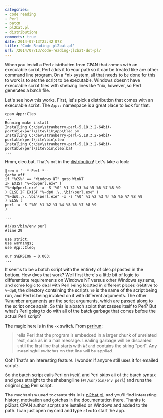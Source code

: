 ```yaml
---
categories:
- code reading
- Perl
- batch
- pl2bat.pl
- distributions
comments: true
date: 2014-07-13T23:42:07Z
title: 'Code Reading: pl2bat.pl'
url: /2014/07/13/code-reading-pl2bat-dot-pl/
---
```


When you install a Perl distribution from CPAN that comes with an executable script, Perl adds it to your path so it can be treated like any other command line program. On a *nix system, all that needs to be done for this to work is to set the script to be executable. Windows doesn't have executable script files with shebang lines like *nix, however, so Perl generates a batch file.

Let's see how this works. First, let's pick a distribution that comes with an executable script. The `App::` namespace is a great place to look for that.

```console
cpan App::Cleo
...
Running make install
Installing C:\dev\strawberry-perl-5.18.2.2-64bit-portable\perl\site\lib\App\Cleo.pm
Installing C:\dev\strawberry-perl-5.18.2.2-64bit-portable\perl\site\bin\cleo
Installing C:\dev\strawberry-perl-5.18.2.2-64bit-portable\perl\site\bin\cleo.bat
...
```

Hmm, cleo.bat. That's not in the [distribution](https://metacpan.org/source/THALJEF/App-Cleo-0.004/bin)! Let's take a look:

```console
@rem = '--*-Perl-*--
@echo off
if "%OS%" == "Windows_NT" goto WinNT
IF EXIST "%~dp0perl.exe" (
"%~dp0perl.exe" -x -S "%0" %1 %2 %3 %4 %5 %6 %7 %8 %9
) ELSE IF EXIST "%~dp0..\..\bin\perl.exe" (
"%~dp0..\..\bin\perl.exe" -x -S "%0" %1 %2 %3 %4 %5 %6 %7 %8 %9
) ELSE (
perl -x -S "%0" %1 %2 %3 %4 %5 %6 %7 %8 %9
)

...

#!/usr/bin/env perl
#line 29

use strict;
use warnings;
use App::Cleo;

our $VERSION = 0.003;
...
```

It seems to be a batch script with the entirety of cleo.pl pasted in the bottom. How does that work? Well first there's a little bit of logic to differentiate requirements on Windows NT versus other Windows systems, and some logic to deal with Perl being located in different places (relative to `%~dp0`, the directory containing the script). `%0` is the name of the script being run, and Perl is being invoked on it with different arguments. The other %number arguments are the script arguments, which are passed along to the script once again. So this is a batch script that passes itself to Perl? But what's Perl going to do with all of the batch garbage that comes before the actual Perl script?

The magic here is in the `-x` switch. From [perlrun](http://perldoc.perl.org/perlrun.html):

>tells Perl that the program is embedded in a larger chunk of unrelated text, such as in a mail message. Leading garbage will be discarded until the first line that starts with #! and contains the string "perl". Any meaningful switches on that line will be applied.

Ooh! That's an interesting feature. I wonder if anyone still uses it for emailed scripts. 

So the batch script calls Perl on itself, and Perl skips all of the batch syntax and goes straight to the shebang line (`#!/usr/bin/env perl`) and runs the original [cleo](https://metacpan.org/source/THALJEF/App-Cleo-0.004/bin/cleo) Perl script.

The mechanism used to create this is is [pl2bat.pl](https://metacpan.org/pod/distribution/perl/win32/bin/pl2bat.pl), and you'll find interesting history, motivation and gotchas in the documentation there. Thanks to pl2bat, CPAN author scripts are installed on Windows and added to the path. I can just open my cmd and type `cleo` to start the app.
